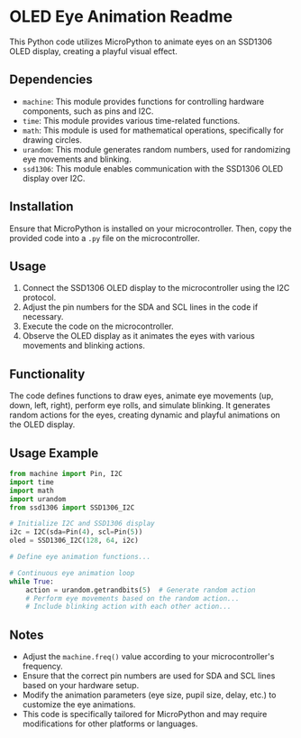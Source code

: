 # OLED Eye Animation Readme

This Python code utilizes MicroPython to animate eyes on an SSD1306 OLED display, creating a playful visual effect.

## Dependencies

- `machine`: This module provides functions for controlling hardware components, such as pins and I2C.
- `time`: This module provides various time-related functions.
- `math`: This module is used for mathematical operations, specifically for drawing circles.
- `urandom`: This module generates random numbers, used for randomizing eye movements and blinking.
- `ssd1306`: This module enables communication with the SSD1306 OLED display over I2C.

## Installation

Ensure that MicroPython is installed on your microcontroller. Then, copy the provided code into a `.py` file on the microcontroller.

## Usage

1. Connect the SSD1306 OLED display to the microcontroller using the I2C protocol.
2. Adjust the pin numbers for the SDA and SCL lines in the code if necessary.
3. Execute the code on the microcontroller.
4. Observe the OLED display as it animates the eyes with various movements and blinking actions.

## Functionality

The code defines functions to draw eyes, animate eye movements (up, down, left, right), perform eye rolls, and simulate blinking. It generates random actions for the eyes, creating dynamic and playful animations on the OLED display.

## Usage Example

```python
from machine import Pin, I2C
import time
import math
import urandom
from ssd1306 import SSD1306_I2C

# Initialize I2C and SSD1306 display
i2c = I2C(sda=Pin(4), scl=Pin(5))
oled = SSD1306_I2C(128, 64, i2c)

# Define eye animation functions...

# Continuous eye animation loop
while True:
    action = urandom.getrandbits(5)  # Generate random action
    # Perform eye movements based on the random action...
    # Include blinking action with each other action...
```

## Notes

- Adjust the `machine.freq()` value according to your microcontroller's frequency.
- Ensure that the correct pin numbers are used for SDA and SCL lines based on your hardware setup.
- Modify the animation parameters (eye size, pupil size, delay, etc.) to customize the eye animations.
- This code is specifically tailored for MicroPython and may require modifications for other platforms or languages.
